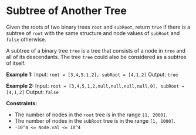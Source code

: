 # Subtree of Another Tree

Given the roots of two binary trees `root` and `subRoot`, return `true` if there is a subtree of `root` with the same structure and node values of `subRoot` and `false` otherwise.

A subtree of a binary tree `tree` is a tree that consists of a node in `tree` and all of its descendants. The tree `tree` could also be considered as a subtree of itself.

**Example 1:**
Input: `root = [3,4,5,1,2], subRoot = [4,1,2]`
Output: `true`

**Example 2:**
Input: `root = [3,4,5,1,2,null,null,null,null,0], subRoot = [4,1,2]`
Output: `false`

**Constraints:**
*   The number of nodes in the `root` tree is in the range `[1, 2000]`.
*   The number of nodes in the `subRoot` tree is in the range `[1, 1000]`.
*   `-10^4 <= Node.val <= 10^4`